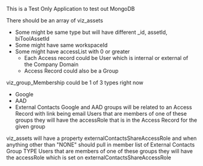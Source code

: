 This is a Test Only Application to test out MongoDB

There should be an array of viz_assets
- Some might be same type but will have different _id, assetId, biToolAssetId
- Some might have same workspaceId
- Some might have accessList with 0 or greater
  - Each Access record could be User which is internal or external of the Company Domain
  - Access Record could also be a Group

viz_group_Membership could be 1 of 3 types right now
- Google
- AAD
- External Contacts
Google and AAD groups will be related to an Access Record with link being email
Users that are members of one of these groups they will have the accessRole that is in the Access Record for the given group

viz_assets will have a property externalContactsShareAccessRole and when anything other than "NONE" should pull in member list of External Contacts Group TYPE
Users that are members of one of these groups they will have the accessRole which is set on externalContactsShareAccessRole


